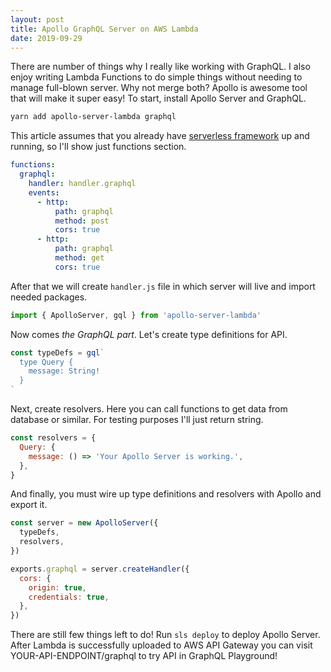 ```yaml
---
layout: post
title: Apollo GraphQL Server on AWS Lambda
date: 2019-09-29
---
```


There are number of things why I really like working with GraphQL. I also enjoy writing Lambda Functions to do simple things without needing to manage full-blown server. Why not merge both? Apollo is awesome tool that will make it super easy! To start, install Apollo Server and GraphQL.

```bash
yarn add apollo-server-lambda graphql
```

This article assumes that you already have [serverless framework](https://serverless.com/) up and running, so I'll show just functions section.

```yaml
functions:
  graphql:
    handler: handler.graphql
    events:
      - http:
          path: graphql
          method: post
          cors: true
      - http:
          path: graphql
          method: get
          cors: true
```

After that we will create `handler.js` file in which server will live and import needed packages.

```js
import { ApolloServer, gql } from 'apollo-server-lambda'
```

Now comes _the GraphQL part_. Let's create type definitions for API.

```js
const typeDefs = gql`
  type Query {
    message: String!
  }
`
```

Next, create resolvers. Here you can call functions to get data from database or similar. For testing purposes I'll just return string.

```js
const resolvers = {
  Query: {
    message: () => 'Your Apollo Server is working.',
  },
}
```

And finally, you must wire up type definitions and resolvers with Apollo and export it.

```js
const server = new ApolloServer({
  typeDefs,
  resolvers,
})

exports.graphql = server.createHandler({
  cors: {
    origin: true,
    credentials: true,
  },
})
```

There are still few things left to do! Run `sls deploy` to deploy Apollo Server. After Lambda is successfully uploaded to AWS API Gateway you can visit YOUR-API-ENDPOINT/graphql to try API in GraphQL Playground!
